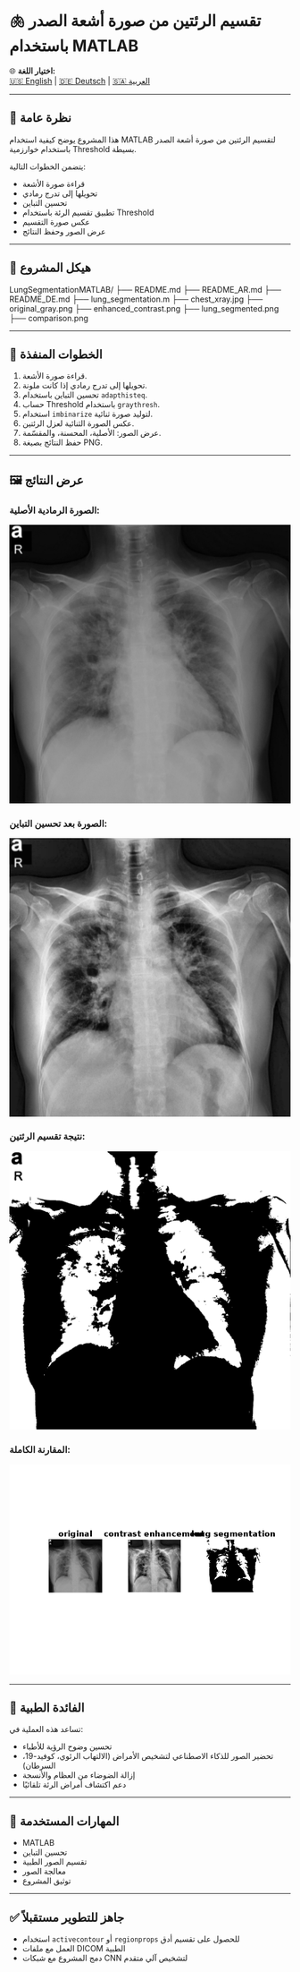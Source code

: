 # 🫁 تقسيم الرئتين من صورة أشعة الصدر باستخدام MATLAB

🌐 **اختيار اللغة:**  
[🇺🇸 English](README.md) | [🇩🇪 Deutsch](README_DE.md) | [🇸🇦 العربية](README_AR.md)

---

## 📌 نظرة عامة

هذا المشروع يوضح كيفية استخدام MATLAB لتقسيم الرئتين من صورة أشعة الصدر باستخدام خوارزمية Threshold بسيطة.

يتضمن الخطوات التالية:
- قراءة صورة الأشعة
- تحويلها إلى تدرج رمادي
- تحسين التباين
- تطبيق تقسيم الرئة باستخدام Threshold
- عكس صورة التقسيم
- عرض الصور وحفظ النتائج

---

## 📂 هيكل المشروع


LungSegmentationMATLAB/
├── README.md
├── README_AR.md
├── README_DE.md
├── lung_segmentation.m
├── chest_xray.jpg
├── original_gray.png
├── enhanced_contrast.png
├── lung_segmented.png
├── comparison.png


---

## 🧠 الخطوات المنفذة

1. قراءة صورة الأشعة.
2. تحويلها إلى تدرج رمادي إذا كانت ملونة.
3. تحسين التباين باستخدام `adapthisteq`.
4. حساب Threshold باستخدام `graythresh`.
5. استخدام `imbinarize` لتوليد صورة ثنائية.
6. عكس الصورة الثنائية لعزل الرئتين.
7. عرض الصور: الأصلية، المحسنة، والمقسّمة.
8. حفظ النتائج بصيغة PNG.

---

## 🖼️ عرض النتائج

### الصورة الرمادية الأصلية:
![original](original_gray.png)

### الصورة بعد تحسين التباين:
![contrast](enhanced_contrast.png)

### نتيجة تقسيم الرئتين:
![segmented](lung_segmented.png)

### المقارنة الكاملة:
![comparison](comparison.png)

---

## 🏥 الفائدة الطبية

تساعد هذه العملية في:
- تحسين وضوح الرؤية للأطباء
- تحضير الصور للذكاء الاصطناعي لتشخيص الأمراض (الالتهاب الرئوي، كوفيد-19، السرطان)
- إزالة الضوضاء من العظام والأنسجة
- دعم اكتشاف أمراض الرئة تلقائيًا

---

## 🧠 المهارات المستخدمة

- MATLAB
- تحسين التباين
- تقسيم الصور الطبية
- معالجة الصور
- توثيق المشروع

---

## ✅ جاهز للتطوير مستقبلاً

- استخدام `activecontour` أو `regionprops` للحصول على تقسيم أدق
- العمل مع ملفات DICOM الطبية
- دمج المشروع مع شبكات CNN لتشخيص آلي متقدم

